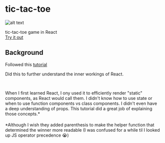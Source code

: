 # tic-tac-toe

![alt text](https://github.com/brentonjackson/tic-tac-toe/tictactoe.png "Game Screenshot")


tic-tac-toe game in React<br>
[Try it out](https://pensive-brahmagupta-d6741d.netlify.com/)

## Background

Followed this [tutorial](https://reactjs.org/tutorial/tutorial.html)

Did this to further understand the inner workings of React.<br>

<br>

When I first learned React, I ony used it to efficiently render "static" components, as React would call them. I didn't know how to use state or when to use function components vs class components. I didn't even have a deep understanding of props. This tutorial did a great job of explaining those concepts.*



####
\*Although I wish they added parenthesis to make the helper function that determined the winner more readable (I was confused for a while til I looked up JS operator precedence 😭)

